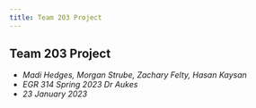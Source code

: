 ```yaml
---
title: Team 203 Project
---
```


## Team 203 Project
* _Madi Hedges, Morgan Strube, Zachary Felty, Hasan Kaysan_
* _EGR 314 Spring 2023 Dr Aukes_
* _23 January 2023_
